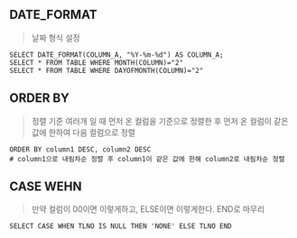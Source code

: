## DATE_FORMAT
> 날짜 형식 설정
```
SELECT DATE_FORMAT(COLUMN_A, "%Y-%m-%d") AS COLUMN_A;
SELECT * FROM TABLE WHERE MONTH(COLUMN)="2"
SELECT * FROM TABLE WHERE DAYOFMONTH(COLUMN)="2"
```
## ORDER BY
> 정렬 기준 여러개 일 때
> 먼저 온 컬럼을 기준으로 정렬한 후 먼저 온 컬럼이 같은 값에 한하여 다음 컬럼으로 정렬

```
ORDER BY column1 DESC, column2 DESC
# column1으로 내림차순 정렬 후 column1이 같은 값에 한해 column2로 내림차순 정렬
```

## CASE WEHN
> 만약 컬럼이 00이면 이렇게하고, ELSE이면 이렇게한다. END로 마무리
```
SELECT CASE WHEN TLNO IS NULL THEN 'NONE' ELSE TLNO END
```